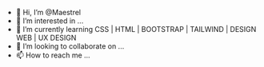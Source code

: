 - 👋 Hi, I’m @Maestrel
- 👀 I’m interested in ...
- 🌱 I’m currently learning CSS | HTML | BOOTSTRAP | TAILWIND | DESIGN WEB | UX DESIGN
- 💞️ I’m looking to collaborate on ...
- 📫 How to reach me ...

<!---
Maestrel/Maestrel is a ✨ special ✨ repository because its `README.md` (this file) appears on your GitHub profile.
You can click the Preview link to take a look at your changes.
--->
